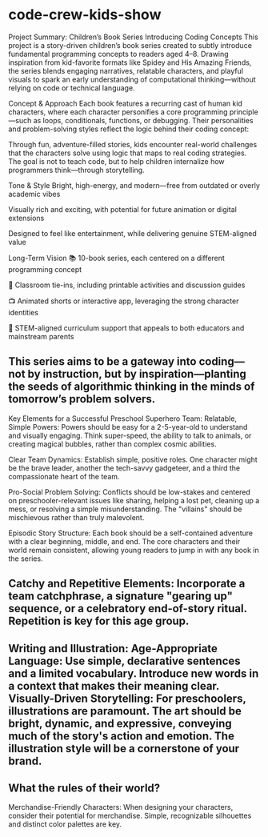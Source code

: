 # code-crew-kids-show

Project Summary:
Children’s Book Series Introducing Coding Concepts
This project is a story-driven children’s book series created to subtly introduce fundamental programming concepts to readers aged 4–8. Drawing inspiration from kid-favorite formats like Spidey and His Amazing Friends, the series blends engaging narratives, relatable characters, and playful visuals to spark an early understanding of computational thinking—without relying on code or technical language.

Concept & Approach
Each book features a recurring cast of human kid characters, where each character personifies a core programming principle—such as loops, conditionals, functions, or debugging. Their personalities and problem-solving styles reflect the logic behind their coding concept:

Through fun, adventure-filled stories, kids encounter real-world challenges that the characters solve using logic that maps to real coding strategies. The goal is not to teach code, but to help children internalize how programmers think—through storytelling.

Tone & Style
Bright, high-energy, and modern—free from outdated or overly academic vibes

Visually rich and exciting, with potential for future animation or digital extensions

Designed to feel like entertainment, while delivering genuine STEM-aligned value

Long-Term Vision
📚 10-book series, each centered on a different programming concept

🏫 Classroom tie-ins, including printable activities and discussion guides

📺 Animated shorts or interactive app, leveraging the strong character identities

📖 STEM-aligned curriculum support that appeals to both educators and mainstream parents

This series aims to be a gateway into coding—not by instruction, but by inspiration—planting the seeds of algorithmic thinking in the minds of tomorrow’s problem solvers.
--------------
Key Elements for a Successful Preschool Superhero Team:
Relatable, Simple Powers: Powers should be easy for a 2-5-year-old to understand and visually engaging. Think super-speed, the ability to talk to animals, or creating magical bubbles, rather than complex cosmic abilities.

Clear Team Dynamics:
Establish simple, positive roles. One character might be the brave leader, another the tech-savvy gadgeteer, and a third the compassionate heart of the team.

Pro-Social Problem Solving:
Conflicts should be low-stakes and centered on preschooler-relevant issues like sharing, helping a lost pet, cleaning up a mess, or resolving a simple misunderstanding. The "villains" should be mischievous rather than truly malevolent.

Episodic Story Structure:
Each book should be a self-contained adventure with a clear beginning, middle, and end. The core characters and their world remain consistent, allowing young readers to jump in with any book in the series.

Catchy and Repetitive Elements:
Incorporate a team catchphrase, a signature "gearing up" sequence, or a celebratory end-of-story ritual. Repetition is key for this age group.
--------------
Writing and Illustration:
Age-Appropriate Language: Use simple, declarative sentences and a limited vocabulary. Introduce new words in a context that makes their meaning clear.
Visually-Driven Storytelling: For preschoolers, illustrations are paramount. The art should be bright, dynamic, and expressive, conveying much of the story's action and emotion. The illustration style will be a cornerstone of your brand.
--------------
What the rules of their world?
--------------
Merchandise-Friendly Characters: When designing your characters, consider their potential for merchandise. Simple, recognizable silhouettes and distinct color palettes are key.

